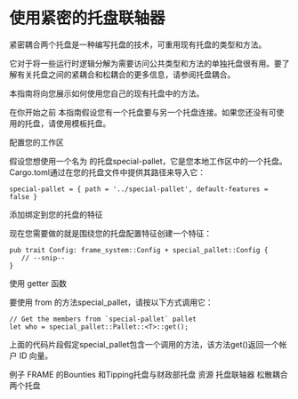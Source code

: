 # 使用紧密的托盘联轴器

紧密耦合两个托盘是一种编写托盘的技术，可重用现有托盘的类型和方法。

它对于将一些运行时逻辑分解为需要访问公共类型和方法的单独托盘很有用。要了解有关托盘之间的紧耦合和松耦合的更多信息，请参阅托盘耦合。

本指南将向您展示如何使用您自己的现有托盘中的方法。

在你开始之前
本指南假设您有一个托盘要与另一个托盘连接。如果您还没有可使用的托盘，请使用模板托盘。

配置您的工作区

假设您想使用一个名为 的托盘special-pallet，它是您本地工作区中的一个托盘。Cargo.toml通过在您的托盘文件中提供其路径来导入它：
```
special-pallet = { path = '../special-pallet', default-features = false }
```
添加绑定到您的托盘的特征

现在您需要做的就是围绕您的托盘配置特征创建一个特征：
```
pub trait Config: frame_system::Config + special_pallet::Config {
   // --snip--
}
```
使用 getter 函数

要使用 from 的方法special_pallet，请按以下方式调用它：
```
// Get the members from `special-pallet` pallet
let who = special_pallet::Pallet::<T>::get();
```
上面的代码片段假定special_pallet包含一个调用的方法，该方法get()返回一个帐户 ID 向量。

例子
FRAME 的Bounties 和Tipping托盘与财政部托盘
资源
托盘联轴器
松散耦合两个托盘
